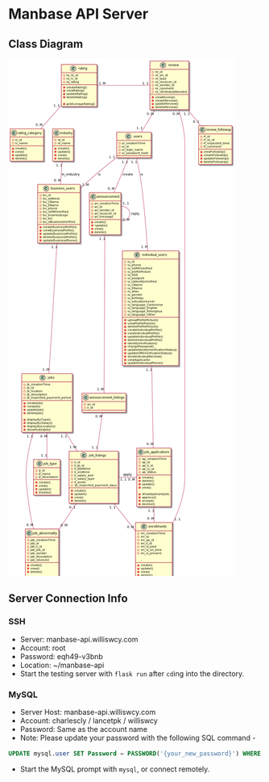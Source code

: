 # Manbase API Server

## Class Diagram

![Class Diagram](img/README.png)

## Server Connection Info

### SSH

- Server: manbase-api.williswcy.com
- Account: root
- Password: eqh49-v3bnb
- Location: ~/manbase-api
- Start the testing server with `flask run` after `cd`ing into the directory.

### MySQL

- Server Host: manbase-api.williswcy.com
- Account: charlescly / lancetpk / williswcy
- Password: Same as the account name
- Note: Please update your password with the following SQL command -

```sql
UPDATE mysql.user SET Password = PASSWORD('{your_new_password}') WHERE user = '{your_account}';
```

- Start the MySQL prompt with `mysql`, or connect remotely.
